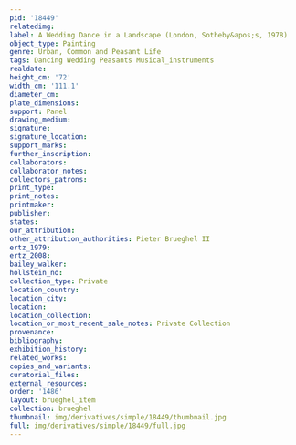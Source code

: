 ```yaml
---
pid: '18449'
relatedimg: 
label: A Wedding Dance in a Landscape (London, Sotheby&apos;s, 1978)
object_type: Painting
genre: Urban, Common and Peasant Life
tags: Dancing Wedding Peasants Musical_instruments
realdate: 
height_cm: '72'
width_cm: '111.1'
diameter_cm: 
plate_dimensions: 
support: Panel
drawing_medium: 
signature: 
signature_location: 
support_marks: 
further_inscription: 
collaborators: 
collaborator_notes: 
collectors_patrons: 
print_type: 
print_notes: 
printmaker: 
publisher: 
states: 
our_attribution: 
other_attribution_authorities: Pieter Brueghel II
ertz_1979: 
ertz_2008: 
bailey_walker: 
hollstein_no: 
collection_type: Private
location_country: 
location_city: 
location: 
location_collection: 
location_or_most_recent_sale_notes: Private Collection
provenance: 
bibliography: 
exhibition_history: 
related_works: 
copies_and_variants: 
curatorial_files: 
external_resources: 
order: '1486'
layout: brueghel_item
collection: brueghel
thumbnail: img/derivatives/simple/18449/thumbnail.jpg
full: img/derivatives/simple/18449/full.jpg
---
```

